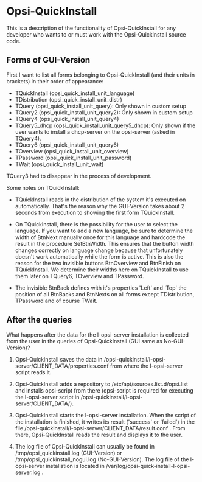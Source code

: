 # Opsi-QuickInstall

This is a description of the functionality of Opsi-QuickInstall for any developer who wants to or must work with the Opsi-QuickInstall source code.

## Forms of GUI-Version

First I want to list all forms belonging to Opsi-QuickInstall (and their units in brackets) in their order of appearance:

+ TQuickInstall (opsi_quick_install_unit_language)
+ TDistribution (opsi_quick_install_unit_distr)
+ TQuery (opsi_quick_install_unit_query): Only shown in custom setup
+ TQuery2 (opsi_quick_install_unit_query2): Only shown in custom setup
+ TQuery4 (opsi_quick_install_unit_query4)
+ TQuery5_dhcp (opsi_quick_install_unit_query5_dhcp): Only shown if the user wants to install a dhcp-server on the opsi-server (asked in TQuery4).
+ TQuery6 (opsi_quick_install_unit_query6)
+ TOverview (opsi_quick_install_unit_overview)
+ TPassword (opsi_quick_install_unit_password)
+ TWait (opsi_quick_install_unit_wait)

TQuery3 had to disappear in the process of development.

Some notes on TQuickInstall:

+ TQuickInstall reads in the distribution of the system it's executed on automatically. That's the reason why the GUI-Version takes about 2 seconds from execution to showing the first form TQuickInstall.

+ On TQuickInstall, there is the possibility for the user to select the language. If you want to add a new language, be sure to determine the width of BtnNext manually once for this language and hardcode the result in the procedure SetBtnWidth. This ensures that the button width changes correctly on language change because that unfortunately doesn't work automatically while the form is active. This is also the reason for the two invisible buttons BtnOverview and BtnFinish on TQuickInstall. We determine their widths here on TQuickInstall to use them later on TQuery6, TOverview and TPassword.

+ The invisible BtnBack defines with it's properties 'Left' and 'Top' the position of all BtnBacks and BtnNexts on all forms except TDistribution, TPassword and of course TWait.


## After the queries

What happens after the data for the l-opsi-server installation is collected from the user in the queries of Opsi-QuickInstall (GUI same as No-GUI-Version)?

1. Opsi-QuickInstall saves the data in /opsi-quickinstall/l-opsi-server/CLIENT_DATA/properties.conf from where the l-opsi-server script reads it.

2. Opsi-QuickInstall adds a repository to /etc/apt/sources.list.d/opsi.list and installs opsi-script from there (opsi-script is required for executing the l-opsi-server script in /opsi-quickinstall/l-opsi-server/CLIENT_DATA/).

3. Opsi-QuickInstall starts the l-opsi-server installation. When the script of the installation is finished, it writes its result ('success' or 'failed') in the file /opsi-quickinstall/l-opsi-server/CLIENT_DATA/result.conf . From there, Opsi-QuickInstall reads the result and displays it to the user.

4. The log file of Opsi-QuickInstall can usually be found in /tmp/opsi_quickinstall.log (GUI-Version) or /tmp/opsi_quickinstall_nogui.log (No-GUI-Version). The log file of the l-opsi-server installation is located in /var/log/opsi-quick-install-l-opsi-server.log .
